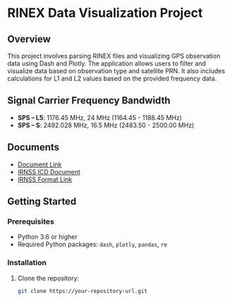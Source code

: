 # RINEX Data Visualization Project

## Overview

This project involves parsing RINEX files and visualizing GPS observation data using Dash and Plotly. The application allows users to filter and visualize data based on observation type and satellite PRN. It also includes calculations for L1 and L2 values based on the provided frequency data.

## Signal Carrier Frequency Bandwidth

- **SPS – L5**: 1176.45 MHz, 24 MHz (1164.45 - 1188.45 MHz)
- **SPS – S**: 2492.028 MHz, 16.5 MHz (2483.50 - 2500.00 MHz)

## Documents

- [Document Link](https://nbmg.unr.edu/staff/pdfs/Blewitt_GL017i003p00199.pdf)
- [IRNSS ICD Document](https://www.isro.gov.in/media_isro/pdf/Publications/Vispdf/Pdf2017/irnss_sps_icd_version1.1-2017.pdf)
- [IRNSS Format Link](https://gage.upc.edu/en/learning-materials/library/gnss-format-descriptions)

## Getting Started

### Prerequisites

- Python 3.6 or higher
- Required Python packages: `dash`, `plotly`, `pandas`, `re`

### Installation

1. Clone the repository:

   ```bash
   git clone https://your-repository-url.git
   ```
